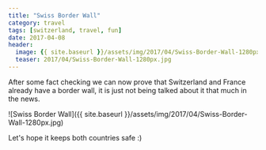 ```yaml
---
title: "Swiss Border Wall"
category: travel
tags: [switzerland, travel, fun]
date: 2017-04-08
header:
  image: {{ site.baseurl }}/assets/img/2017/04/Swiss-Border-Wall-1280px.jpg
  teaser: 2017/04/Swiss-Border-Wall-1280px.jpg
---
```


After some fact checking we can now prove that Switzerland and France already 
have a border wall, it is just not being talked about it that much in the news. 

![Swiss Border Wall]({{ site.baseurl }}/assets/img/2017/04/Swiss-Border-Wall-1280px.jpg)

Let's hope it keeps both countries safe :) 



